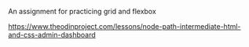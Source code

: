 An assignment for practicing grid and flexbox

https://www.theodinproject.com/lessons/node-path-intermediate-html-and-css-admin-dashboard